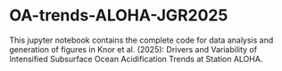 # OA-trends-ALOHA-JGR2025
This jupyter notebook contains the complete code for data analysis and generation of figures in Knor et al. (2025): Drivers and Variability of Intensified Subsurface Ocean Acidification Trends at Station ALOHA.
